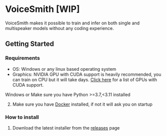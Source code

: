 # VoiceSmith [WIP]

VoiceSmith makes it possible to train and infer on both single and multispeaker models without any coding experience.

## Getting Started

### Requirements

* OS: Windows or any linux based operating system
* Graphics: NVIDIA GPU with CUDA support is heavily recommended, you can train on CPU but it will take days. [Click here](https://developer.nvidia.com/cuda-gpus) for a list of GPUs with CUDA support.


Windows or 
Make sure you have Python >=3.7,<3.11 installed

2. Make sure you have [Docker](https://docs.docker.com/get-docker/) installed, if not it will ask you on startup

### How to install

1. Download the latest installer from the [releases](https://github.com/dunky11/voicesmith/releases) page
